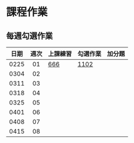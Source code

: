 # 課程作業

## 每週勾選作業

|  日期  |  週次  | 上課練習 | 勾選作業 | 加分題    |
| :--: | :--: | :--- | :--- | :----- |
| 0225 |  01  |   [666](http://neoj.sprout.tw/problem/666/)   |   [1102](http://neoj.sprout.tw/problem/1102/)   |        |
| 0304 |  02  |      |      |        |
| 0311 |  03  |      |      |        |
| 0318 |  04  |      |      |        |
| 0325 |  05  |      |      | &nbsp; |
| 0401 |  06  |      |      | &nbsp; |
| 0408 |  07  |      |      | &nbsp; |
| 0415 |  08  |      |      | &nbsp; |
